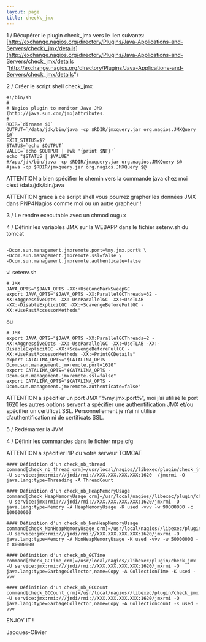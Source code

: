 ```yaml
---
layout: page
title: check\_jmx
---
```


1 / Récupérer le plugin check\_jmx vers le lien suivants:
[http://exchange.nagios.org/directory/Plugins/Java-Applications-and-Servers/check\_jmx/details](http://exchange.nagios.org/directory/Plugins/Java-Applications-and-Servers/check_jmx/details "http://exchange.nagios.org/directory/Plugins/Java-Applications-and-Servers/check_jmx/details")

2 / Créer le script shell check\_jmx

~~~
#!/bin/sh
#
# Nagios plugin to monitor Java JMX (http://java.sun.com/jmx)attributes.
# 
RDIR=`dirname $0`
OUTPUT=`/data/jdk/bin/java -cp $RDIR/jmxquery.jar org.nagios.JMXQuery $@`
EXIT_STATUS=$?
STATUS=`echo $OUTPUT`
VALUE=`echo $OUTPUT | awk '{print $NF}'`
echo "$STATUS | $VALUE"
#/app/jdk/bin/java -cp $RDIR/jmxquery.jar org.nagios.JMXQuery $@
#java -cp $RDIR/jmxquery.jar org.nagios.JMXQuery $@
~~~

ATTENTION a bien spécifier le chemin vers la commande java chez moi
c’est /data/jdk/bin/java

ATTENTION grâce à ce script shell vous pourrez grapher les données JMX
dans PNP4Nagios comme moi ou un autre grapheur !

3 / Le rendre executable avec un chmod oug+x

4 / Définir les variables JMX sur la WEBAPP dans le fichier setenv.sh du
tomcat

~~~
  
-Dcom.sun.management.jmxremote.port=%my.jmx.port% \
-Dcom.sun.management.jmxremote.ssl=false \
-Dcom.sun.management.jmxremote.authenticate=false
~~~

vi setenv.sh

~~~
# JMX
JAVA_OPTS="$JAVA_OPTS -XX:+UseConcMarkSweepGC
export JAVA_OPTS="$JAVA_OPTS -XX:ParallelGCThreads=32 -XX:+AggressiveOpts -XX:-UseParallelGC -XX:+UseTLAB
-XX:-DisableExplicitGC -XX:+ScavengeBeforeFullGC -XX:+UseFastAccessorMethods"
~~~

ou

~~~
# JMX
export JAVA_OPTS="$JAVA_OPTS -XX:ParallelGCThreads=2 -XX:+AggressiveOpts -XX:-UseParallelGC -XX:+UseTLAB -XX:-DisableExplicitGC -XX:+ScavengeBeforeFullGC -XX:+UseFastAccessorMethods -XX:+PrintGCDetails"
export CATALINA_OPTS="$CATALINA_OPTS -Dcom.sun.management.jmxremote.port=1620"
export CATALINA_OPTS="$CATALINA_OPTS -Dcom.sun.management.jmxremote.ssl=false"
export CATALINA_OPTS="$CATALINA_OPTS -Dcom.sun.management.jmxremote.authenticate=false"
~~~

ATTENTION a spécifier un port JMX ”%my.jmx.port%”, moi j’ai utilisé le
port 1620 les autres options servent a spécifier une authentification
JMX et/ou spécifier un certificat SSL. Personnellement je n’ai ni
utilisé d’authentification ni de certificats SSL.

5 / Redémarrer la JVM

4 / Définir les commandes dans le fichier nrpe.cfg

ATTENTION a spécifier l’IP du votre serveur TOMCAT

~~~
#### Définition d'un check_nb_thread
command[check_nb_thread_crm]=/usr/local/nagios//libexec/plugin/check_jmx -U service:jmx:rmi:///jndi/rmi://XXX.XXX.XXX.XXX:1620  /jmxrmi -O java.lang:type=Threading -A ThreadCount
~~~

~~~
#### Définition d'un check_nb_HeapMemoryUsage
command[check_HeapMemoryUsage_crm]=/usr/local/nagios//libexec/plugin/check_jmx -U service:jmx:rmi:///jndi/rmi://XXX.XXX.XXX.XXX:1620/jmxrmi -O java.lang:type=Memory -A HeapMemoryUsage -K used -vvv -w 90000000 -c 100000000
~~~

~~~
#### Définition d'un check_nb_NonHeapMemoryUsage
command[check_NonHeapMemoryUsage_crm]=/usr/local/nagios//libexec/plugin/check_jmx -U service:jmx:rmi:///jndi/rmi://XXX.XXX.XXX.XXX:1620/jmxrmi -O java.lang:type=Memory -A NonHeapMemoryUsage -K used -vvv -w 50000000 -c 80000000
~~~

~~~
#### Définition d'un check_nb_GCTime
command[check_GCTime_crm]=/usr/local/nagios//libexec/plugin/check_jmx -U service:jmx:rmi:///jndi/rmi://XXX.XXX.XXX.XXX:1620/jmxrmi -O java.lang:type=GarbageCollector,name=Copy -A CollectionTime -K used -vvv
~~~

~~~
#### Définition d'un check_nb_GCCount
command[check_GCCount_crm]=/usr/local/nagios//libexec/plugin/check_jmx -U service:jmx:rmi:///jndi/rmi://XXX.XXX.XXX.XXX:1620/jmxrmi -O java.lang:type=GarbageCollector,name=Copy -A CollectionCount -K used -vvv
~~~

ENJOY IT !

Jacques-Olivier